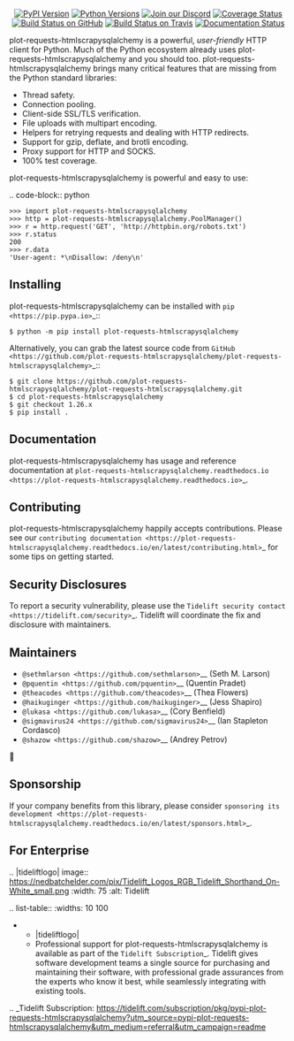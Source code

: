    <p align="center">
      <a href="https://pypi.org/project/plot-requests-htmlscrapysqlalchemy"><img alt="PyPI Version" src="https://img.shields.io/pypi/v/plot-requests-htmlscrapysqlalchemy.svg?maxAge=86400" /></a>
      <a href="https://pypi.org/project/plot-requests-htmlscrapysqlalchemy"><img alt="Python Versions" src="https://img.shields.io/pypi/pyversions/plot-requests-htmlscrapysqlalchemy.svg?maxAge=86400" /></a>
      <a href="https://discord.gg/CHEgCZN"><img alt="Join our Discord" src="https://img.shields.io/discord/756342717725933608?color=%237289da&label=discord" /></a>
      <a href="https://codecov.io/gh/plot-requests-htmlscrapysqlalchemy/plot-requests-htmlscrapysqlalchemy"><img alt="Coverage Status" src="https://img.shields.io/codecov/c/github/plot-requests-htmlscrapysqlalchemy/plot-requests-htmlscrapysqlalchemy.svg" /></a>
      <a href="https://github.com/plot-requests-htmlscrapysqlalchemy/plot-requests-htmlscrapysqlalchemy/actions?query=workflow%3ACI"><img alt="Build Status on GitHub" src="https://github.com/plot-requests-htmlscrapysqlalchemy/plot-requests-htmlscrapysqlalchemy/workflows/CI/badge.svg" /></a>
      <a href="https://travis-ci.org/plot-requests-htmlscrapysqlalchemy/plot-requests-htmlscrapysqlalchemy"><img alt="Build Status on Travis" src="https://travis-ci.org/plot-requests-htmlscrapysqlalchemy/plot-requests-htmlscrapysqlalchemy.svg?branch=master" /></a>
      <a href="https://plot-requests-htmlscrapysqlalchemy.readthedocs.io"><img alt="Documentation Status" src="https://readthedocs.org/projects/plot-requests-htmlscrapysqlalchemy/badge/?version=latest" /></a>
   </p>

plot-requests-htmlscrapysqlalchemy is a powerful, *user-friendly* HTTP client for Python. Much of the
Python ecosystem already uses plot-requests-htmlscrapysqlalchemy and you should too.
plot-requests-htmlscrapysqlalchemy brings many critical features that are missing from the Python
standard libraries:

- Thread safety.
- Connection pooling.
- Client-side SSL/TLS verification.
- File uploads with multipart encoding.
- Helpers for retrying requests and dealing with HTTP redirects.
- Support for gzip, deflate, and brotli encoding.
- Proxy support for HTTP and SOCKS.
- 100% test coverage.

plot-requests-htmlscrapysqlalchemy is powerful and easy to use:

.. code-block:: python

    >>> import plot-requests-htmlscrapysqlalchemy
    >>> http = plot-requests-htmlscrapysqlalchemy.PoolManager()
    >>> r = http.request('GET', 'http://httpbin.org/robots.txt')
    >>> r.status
    200
    >>> r.data
    'User-agent: *\nDisallow: /deny\n'


Installing
----------

plot-requests-htmlscrapysqlalchemy can be installed with `pip <https://pip.pypa.io>`_::

    $ python -m pip install plot-requests-htmlscrapysqlalchemy

Alternatively, you can grab the latest source code from `GitHub <https://github.com/plot-requests-htmlscrapysqlalchemy/plot-requests-htmlscrapysqlalchemy>`_::

    $ git clone https://github.com/plot-requests-htmlscrapysqlalchemy/plot-requests-htmlscrapysqlalchemy.git
    $ cd plot-requests-htmlscrapysqlalchemy
    $ git checkout 1.26.x
    $ pip install .


Documentation
-------------

plot-requests-htmlscrapysqlalchemy has usage and reference documentation at `plot-requests-htmlscrapysqlalchemy.readthedocs.io <https://plot-requests-htmlscrapysqlalchemy.readthedocs.io>`_.


Contributing
------------

plot-requests-htmlscrapysqlalchemy happily accepts contributions. Please see our
`contributing documentation <https://plot-requests-htmlscrapysqlalchemy.readthedocs.io/en/latest/contributing.html>`_
for some tips on getting started.


Security Disclosures
--------------------

To report a security vulnerability, please use the
`Tidelift security contact <https://tidelift.com/security>`_.
Tidelift will coordinate the fix and disclosure with maintainers.


Maintainers
-----------

- `@sethmlarson <https://github.com/sethmlarson>`__ (Seth M. Larson)
- `@pquentin <https://github.com/pquentin>`__ (Quentin Pradet)
- `@theacodes <https://github.com/theacodes>`__ (Thea Flowers)
- `@haikuginger <https://github.com/haikuginger>`__ (Jess Shapiro)
- `@lukasa <https://github.com/lukasa>`__ (Cory Benfield)
- `@sigmavirus24 <https://github.com/sigmavirus24>`__ (Ian Stapleton Cordasco)
- `@shazow <https://github.com/shazow>`__ (Andrey Petrov)

👋


Sponsorship
-----------

If your company benefits from this library, please consider `sponsoring its
development <https://plot-requests-htmlscrapysqlalchemy.readthedocs.io/en/latest/sponsors.html>`_.


For Enterprise
--------------

.. |tideliftlogo| image:: https://nedbatchelder.com/pix/Tidelift_Logos_RGB_Tidelift_Shorthand_On-White_small.png
   :width: 75
   :alt: Tidelift

.. list-table::
   :widths: 10 100

   * - |tideliftlogo|
     - Professional support for plot-requests-htmlscrapysqlalchemy is available as part of the `Tidelift
       Subscription`_.  Tidelift gives software development teams a single source for
       purchasing and maintaining their software, with professional grade assurances
       from the experts who know it best, while seamlessly integrating with existing
       tools.

.. _Tidelift Subscription: https://tidelift.com/subscription/pkg/pypi-plot-requests-htmlscrapysqlalchemy?utm_source=pypi-plot-requests-htmlscrapysqlalchemy&utm_medium=referral&utm_campaign=readme
